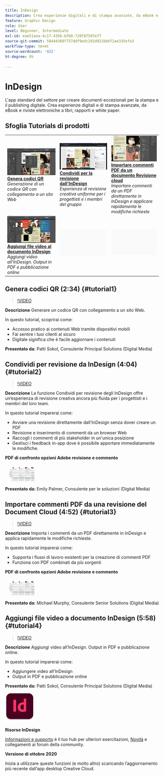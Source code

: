 ```yaml
---
title: InDesign
description: Crea esperienze digitali e di stampa avanzate, da eBook e riviste elettroniche a libri, rapporti e white paper
feature: Graphic Design
role: User
level: Beginner, Intermediate
exl-id: eae51aea-4c17-4356-bfb0-720f87597ef7
source-git-commit: 58444368f757ddf9edc292d921bb6f2ae335efa3
workflow-type: tm+mt
source-wordcount: '421'
ht-degree: 0%

---
```


# InDesign

L&#39;app standard del settore per creare documenti eccezionali per la stampa e il publishing digitale. Crea esperienze digitali e di stampa avanzate, da eBook e riviste elettroniche a libri, rapporti e white paper.

## Sfoglia Tutorials di prodotti

<table style="table-layout:fixed">
<tr>
 <td>
    <a href="indesign.md#tutorial1">
        <img alt="Genera codici QR" src="../assets/InDesign_qrCodes_sokol_thumbnail.jpg" />
    </a>
    <div>
    <a href="indesign.md#tutorial1"><strong>Genera codici QR</strong></a>
    </div>
    <em>Generazione di un codice QR con collegamento a un sito Web</em>
    <br>
  </td>
  <td>
   <a href="indesign.md#tutorial2">
      <img alt="Condividi per revisione da InDesign" src="../assets/indesign_shareforreview_palmer_thumbnail.jpg" />
   </a>
    <div>
   <a href="indesign.md#tutorial2"><strong>Condividi per la revisione dall'InDesign</strong></a>
    </div>
    <em>Esperienza di revisione creativa uniforme per i progettisti e i membri del gruppo</em>
    <br>
  </td>
  <td>
    <a href="indesign.md#tutorial3">
        <img alt="Importare commenti PDF da un documento 
Revisione cloud" src="../assets/indesign_pdfcomments_murphy_thumbnail.jpg" />
    </a>
    <div>
    <a href="indesign.md#tutorial3"><strong>Importare commenti PDF da un documento 
Revisione cloud</strong></a>
    </div>
    <em>Importare commenti da un PDF direttamente in InDesign e applicare rapidamente le modifiche richieste</em>
    <br>
  </td>
</tr>
<tr>
<td>
   <a href="indesign.md#tutorial4">
      <img alt="Aggiungi file video a documento InDesign" src="../assets/indesign_video_sokol_thumbnail.jpg" />
   </a>
    <div>
   <a href="indesign.md#tutorial4"><strong>Aggiungi file video al documento InDesign</strong></a>
    </div>
    <em>Aggiungi video all'InDesign. Output in PDF e pubblicazione online</em>
    <br>
  </td>
 <td>
    <img alt="Spaziatore" src="../assets/Gray_thumbnail.png" />
    <div>
    <br>
 </td>
 <td>
    <img alt="Spaziatore" src="../assets/Gray_thumbnail.png" />
    <div>
    <br>
 </td>
</tr>
</table>

## Genera codici QR (2:34) {#tutorial1}

>[!VIDEO](https://video.tv.adobe.com/v/326818?hidetitle=true)

**Descrizione**
Generare un codice QR con collegamento a un sito Web.

In questo tutorial, scoprirai come:
* Accesso pratico ai contenuti Web tramite dispositivi mobili
* Fai sentire i tuoi clienti al sicuro
* Digitale significa che è facile aggiornare i contenuti

**Presentato da:**
Patti Sokol, Consulente Principal Solutions (Digital Media)

## Condividi per revisione da InDesign (4:04) {#tutorial2}

>[!VIDEO](https://video.tv.adobe.com/v/326824?hidetitle=true)

**Descrizione**
La funzione Condividi per revisione degli InDesign offre un’esperienza di revisione creativa ancora più fluida per i progettisti e i membri del loro team.

In questo tutorial imparerai come:
* Avviare una revisione direttamente dall&#39;InDesign senza dover creare un PDF
* Revisione e inserimento di commenti da un browser Web
* Raccogli i commenti di più stakeholder in un&#39;unica posizione
* Gestisci i feedback in-app dove è possibile apportare immediatamente le modifiche.

**PDF di confronto opzioni Adobe revisione e commento**

[![Immagine di confronto](../assets/ComparisonPDF_thumbnail_96.png)](../assets/Adobe_Review_and_Comment_Comparisons.pdf)

**Presentato da:**
Emily Palmer, Consulente per le soluzioni (Digital Media)

## Importare commenti PDF da una revisione del Document Cloud (4:52) {#tutorial3}

>[!VIDEO](https://video.tv.adobe.com/v/326959?hidetitle=true)

**Descrizione**
Importa i commenti da un PDF direttamente in InDesign e applica rapidamente le modifiche richieste.

In questo tutorial imparerai come:
* Supporta i flussi di lavoro esistenti per la creazione di commenti PDF
* Funziona con PDF combinati da più sorgenti

**PDF di confronto opzioni Adobe revisione e commento**

[![Immagine di confronto](../assets/ComparisonPDF_thumbnail_96.png)](../assets/Adobe_Review_and_Comment_Comparisons.pdf)

**Presentato da:**
Michael Murphy, Consulente Senior Solutions (Digital Media)

## Aggiungi file video a documento InDesign (5:58) {#tutorial4}

>[!VIDEO](https://video.tv.adobe.com/v/326757?hidetitle=true)

**Descrizione**
Aggiungi video all’InDesign. Output in PDF e pubblicazione online.

In questo tutorial imparerai come:
* Aggiungere video all’InDesign
* Output in PDF e pubblicazione online

**Presentato da:**
Patti Sokol, Consulente Principal Solutions (Digital Media)

![InDesignLogo](../assets/id_appicon_96.png)

**Risorse InDesign**

[Informazioni e supporto](https://helpx.adobe.com/it/support/indesign.html) è il tuo hub per ulteriori esercitazioni, [Novità](https://helpx.adobe.com/it/indesign/user-guide.html/indesign/using/whats-new.ug.html) e collegamenti ai forum della community.

**Versione di ottobre 2020**

Inizia a utilizzare queste funzioni (e molto altro) scaricando l’aggiornamento più recente dall’app desktop Creative Cloud.
